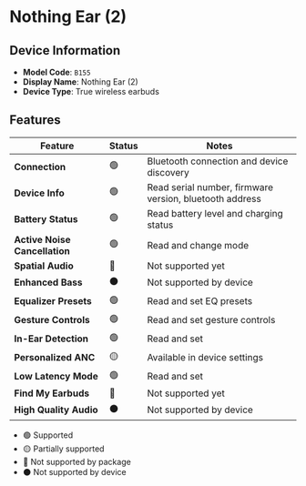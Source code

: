 # Nothing Ear (2)

## Device Information

- **Model Code**: `B155`
- **Display Name**: Nothing Ear (2)
- **Device Type**: True wireless earbuds

## Features

| Feature | Status | Notes |
|---------|--------|-------|
| **Connection** | 🟢 | Bluetooth connection and device discovery |
| **Device Info** | 🟢 | Read serial number, firmware version, bluetooth address |
| **Battery Status** | 🟢 | Read battery level and charging status |
| **Active Noise Cancellation** | 🟢 | Read and change mode |
| **Spatial Audio** | 🔴 | Not supported yet |
| **Enhanced Bass** | ⚫ | Not supported by device |
| **Equalizer Presets** | 🟢 | Read and set EQ presets |
| **Gesture Controls** | 🟢 | Read and set gesture controls |
| **In-Ear Detection** | 🟢 | Read and set |
| **Personalized ANC** | 🟡 | Available in device settings |
| **Low Latency Mode** | 🟢 | Read and set |
| **Find My Earbuds** | 🔴 | Not supported yet |
| **High Quality Audio** | ⚫ | Not supported by device |

- 🟢 Supported
- 🟡 Partially supported
- 🔴 Not supported by package
- ⚫ Not supported by device
